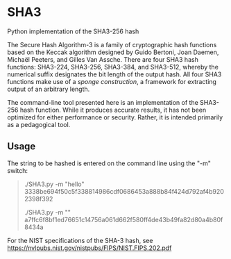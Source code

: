 # SHA3
Python implementation of the SHA3-256 hash

The Secure Hash Algorithm-3 is a family of cryptographic hash functions based on the Keccak algorithm designed by Guido Bertoni, Joan Daemen, Michaël Peeters, and Gilles Van Assche. There are four SHA3 hash functions: SHA3-224, SHA3-256, SHA3-384, and SHA3-512, whereby the numerical suffix designates the bit length of the output hash. All four SHA3 functions make use of a *sponge construction*, a framework for extracting output of an arbitrary length.

The command-line tool presented here is an implementation of the SHA3-256 hash function. While it produces accurate results, it has not been optimized for either performance or security. Rather, it is intended primarily as a pedagogical tool.   

## Usage
The string to be hashed is entered on the command line using the "-m" switch:
> ./SHA3.py -m "hello"
> 3338be694f50c5f338814986cdf0686453a888b84f424d792af4b9202398f392
>
> ./SHA3.py -m ""
> a7ffc6f8bf1ed76651c14756a061d662f580ff4de43b49fa82d80a4b80f8434a

For the NIST specifications of the SHA-3 hash, see https://nvlpubs.nist.gov/nistpubs/FIPS/NIST.FIPS.202.pdf
